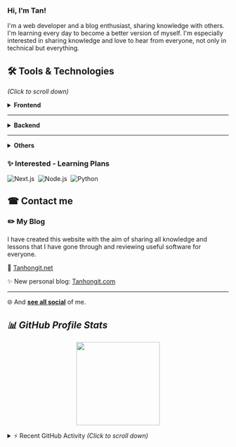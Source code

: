 ###  Hi, I’m Tan!

I'm a web developer and a blog enthusiast, sharing knowledge with others.
I'm learning every day to become a better version of myself. I'm especially interested in sharing knowledge and love to hear from everyone, not only in technical but everything.

## 🛠 Tools & Technologies

_(Click to scroll down)_

<details>
    <summary><b>Frontend</b></summary>
    <p></p>
    <img alt="Html" src="https://img.shields.io/badge/-HTML-001a33?style=flat&logo=HTML5"/>&nbsp;
    <img alt="Css" src="https://img.shields.io/badge/-CSS-001a33?style=flat&logo=CSS3&logoColor=1572B6"/>&nbsp;
    <img alt="Js" src="https://img.shields.io/badge/-JavaScript-001a33?style=flat&logo=javascript"/>&nbsp;
    <img alt="JQuery" src="https://img.shields.io/badge/-jQuery-001a33?style=flat&logo=jquery"/>&nbsp;
    <img alt="Bootstrap" src="https://img.shields.io/badge/-Bootstrap-001a33?style=flat&logo=bootstrap&logoColor=563D7C"/>&nbsp;
    <br>
    <img alt="Vue.js" src="https://img.shields.io/badge/-Vue.js-001a33?style=flat&logo=Vue.js"/>&nbsp;
</details>

<hr>

<details>
    <summary><b>Backend</b></summary>
    <p></p>
    <ul>
        <li><img alt="php" src="https://img.shields.io/badge/-PHP-001a33?style=flat&logo=php"/></li>
        <ul>
            <li>
                Frameworks: <img alt="Laravel" src="https://img.shields.io/badge/Laravel-001a33?logo=Laravel"/>&nbsp; <img alt="Yii" src="https://img.shields.io/badge/Yii-001a33?logo=Yii"/>
            </li>
            <li>
                Cms: <img alt="WordPress" src="https://img.shields.io/badge/WordPress-001a33?logo=wordpress"/>&nbsp;
                <img alt="Joomla" src="https://img.shields.io/badge/Joomla-001a33?logo=Joomla"/>
            </li>
        </ul>
    </ul>
    <ul>
        <li><img alt="Blogspot" src="https://img.shields.io/badge/Blogspot-001a33?logo=Blogger"/></li>
    </ul>
    <ul>
        <li>Databases
        <ul>
            <li>
                <img alt="MySQL" src="https://img.shields.io/badge/-MySQL-001a33?style=flat&logo=MySQL"/>
                &nbsp;
                <img alt="MySQL" src="https://img.shields.io/badge/MariaDB-001a33?style=flat&logo=MariaDB"/>
            </li>
        </ul>
        </li>
    </ul>
</details>

<hr>

<details>
    <summary><b>Others</b></summary>
    <p></p>
    <ul>
        <li>IDE: <img alt="PhpStorm" src="https://img.shields.io/badge/PhpStorm-001a33?style=flat&logo=phpstorm"/>&nbsp;
            <img alt="Visual" src="https://img.shields.io/badge/IntelliJ-001a33?style=flat&logo=IntelliJ-IDEA&logoColor=007ACC"/>
        </li>
        <li>Text Editor: <img alt="Visual" src="https://img.shields.io/badge/Visual%20Studio%20Code-001a33?style=flat&logo=visual-studio-code&logoColor=007ACC"/>&nbsp;
            <img alt="Atom" src="https://img.shields.io/badge/Atom-001a33?style=flat&logo=Atom&logoColor=007ACC"/>&nbsp;
            <img alt="Nano" src="https://img.shields.io/badge/Nano-001a33?style=flat&logo=Nano"/>&nbsp;
            <img alt="Vim" src="https://img.shields.io/badge/Vim-001a33?style=flat&logo=Vim&logoColor=019733"/>
        </li>
        <li>OS:</li>
        <ul>
            <li>
                Working <img alt="Linux" src="https://img.shields.io/badge/Linux-001a33?style=flat&logo=linux"/>&nbsp; <img alt="Ubuntu" src="https://img.shields.io/badge/Ubuntu-001a33?style=flat&logo=Ubuntu"/>
            </li>
            <li>
                Gamming <img alt="Windows" src="https://img.shields.io/badge/Windows-001a33?logo=Windows"/>&nbsp;
            </li>
        </ul>
        <li>Work management tool:  <img alt="Notion" src="https://img.shields.io/badge/Notion-001a33?style=flat&logo=Notion"/>&nbsp;
            <img alt="Slack" src="https://img.shields.io/badge/Slack-001a33?style=flat&logo=Slack&logoColor=4A154B"/>&nbsp;
            <img alt="Jira" src="https://img.shields.io/badge/Jira-001a33?style=flat&logo=Jira&logoColor=0052CC"/>&nbsp;
            <img alt="Trello" src="https://img.shields.io/badge/Trello-001a33?style=flat&logo=Trello&logoColor=0052CC"/>
        </li>
    </ul>
    <img alt="Slack" src="https://img.shields.io/badge/Docker-001a33?style=flat&logo=Docker"/>&nbsp;
    <img alt="Jira" src="https://img.shields.io/badge/Vagrant-001a33?style=flat&logo=Vagrant&logoColor=1868F2"/>&nbsp;
    <img alt="Slack" src="https://img.shields.io/badge/Apache-001a33?style=flat&logo=Apache&logoColor=D22128"/>&nbsp;
    <img alt="Jira" src="https://img.shields.io/badge/NGINX-001a33?style=flat&logo=NGINX&logoColor=009639"/>&nbsp;<img alt="Slack" src="https://img.shields.io/badge/XAMPP-001a33?style=flat&logo=xampp"/>&nbsp;
    <img alt="Jira" src="https://img.shields.io/badge/cPanel-001a33?style=flat&logo=cPanel"/>&nbsp;
    <br>
    <img alt="Jira" src="https://img.shields.io/badge/Git-001a33?style=flat&logo=git"/>&nbsp;<img alt="Slack" src="https://img.shields.io/badge/Composer-001a33?style=flat&logo=composer"/>&nbsp;
    <img alt="Jira" src="https://img.shields.io/badge/GitHub-001a33?style=flat&logo=github"/>&nbsp;<img alt="Jira" src="https://img.shields.io/badge/GitLab-001a33?style=flat&logo=gitlab"/>&nbsp;
</details>

### ✨ Interested - Learning Plans

![Next.js](https://img.shields.io/badge/Next.js-001a33?style=flat&logo=Next.js)&nbsp;
![Node.js](https://img.shields.io/badge/Node.js-001a33?style=flat&logo=Node.js)&nbsp;
![Python](https://img.shields.io/badge/Python-001a33?style=flat&logo=Python)&nbsp;

## ☎ Contact me

### ✏️ My Blog

I have created this website with the aim of sharing all knowledge and lessons that I have gone through and reviewing useful software for everyone.

🌱 <a title="tanhongit" target="_blank" href="https://tanhongit.net">Tanhongit.net</a>

✨ New personal blog: <a title="tanhongit" target="_blank" href="https://tanhongit.com">Tanhongit.com</a>
<br><hr>
🌐 And **[see all social](https://tanhong.bio.link/)** of me.

## ***📊 GitHub Profile Stats***

<p align="center">
  <img height="190em" src="https://github-readme-stats-eight-theta.vercel.app/api?username=tanhongit&show_icons=true&count_private=true&theme=react&hide_border=true&bg_color=1F222E&title_color=F85D7F&icon_color=F8D866"/>
</p>

<details>
  <summary>⚡ Recent GitHub Activity <i>(Click to scroll down)</i></summary>
    
  ### Activity Graph
  <img alt="Activity Graph" src="https://activity-graph.herokuapp.com/graph?username=tanhongit&custom_title=tanhongit's%20Contribution%20Graph&bg_color=1F222E&color=F8D866&line=F85D7F&point=FFFFFF&hide_border=true" />
  <br>
    
  ### Trophy Statistics
  <img alt="Trophy" src="https://github-profile-trophy.vercel.app/?username=tanhongit&theme=onedark" />
  <br>
    
  ### Streak Statistics
  <img alt="Streak" src="https://github-readme-streak-stats.herokuapp.com/?user=tanhongit" data-url="https://github.com/DenverCoder1/github-readme-streak-stats"/>
  <br>
  <p align="center">
    <a title="tanhongit" href="https://github.com/tanhongit"><img src="https://komarev.com/ghpvc/?username=tanhongit"></a>
  </p>
</details>

<!--
**TanHongIT/tanhongit** is a ✨ _special_ ✨ repository because its `README.md` (this file) appears on your GitHub profile.
https://simpleicons.org/
https://gitmee.netlify.app/
Here are some ideas to get you started:

- 🔭 I’m currently working on ...
- 🌱 I’m currently learning ...
- 👯 I’m looking to collaborate on ...
- 🤔 I’m looking for help with ...
- 💬 Ask me about ...
- 📫 How to reach me: ...
- 😄 Pronouns: ...
- ⚡ Fun fact: ...
-->

